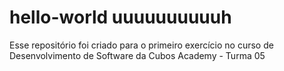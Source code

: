 # hello-world uuuuuuuuuuh
Esse repositório foi criado para o primeiro exercício no curso de Desenvolvimento de Software da Cubos Academy - Turma 05

